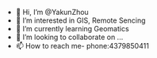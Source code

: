 - 👋 Hi, I’m @YakunZhou
- 👀 I’m interested in GIS, Remote Sencing
- 🌱 I’m currently learning Geomatics
- 💞️ I’m looking to collaborate on ...
- 📫 How to reach me- phone:4379850411

<!---
YakunZhou/YakunZhou is a ✨ special ✨ repository because its `README.md` (this file) appears on your GitHub profile.
You can click the Preview link to take a look at your changes.
--->
